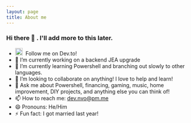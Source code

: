 ```yaml
---
layout: page
title: About me
---
```

### Hi there 👋 . I'll add more to this later.


- <a href="https://dev.to/dotnvo"><img src="https://d2fltix0v2e0sb.cloudfront.net/dev-badge.svg" alt="dotnvo's DEV Community Profile" height="20" width="20"></a>&nbsp; Follow me on Dev.to!
- 🔭 I’m currently working on a backend JEA upgrade
- 🌱 I’m currently learning Powershell and branching out slowly to other languages.
- 👯 I’m looking to collaborate on anything! I love to help and learn!
- 💬 Ask me about Powershell, financing, gaming, music, home improvement, DIY projects, and anything else you can think of!
- 📫 How to reach me: dev.nvo@pm.me
- 😄 Pronouns: He/Him
- ⚡ Fun fact: I got married last year!